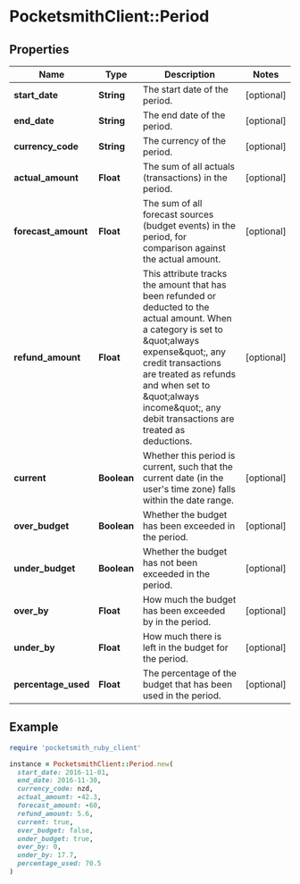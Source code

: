 # PocketsmithClient::Period

## Properties

| Name | Type | Description | Notes |
| ---- | ---- | ----------- | ----- |
| **start_date** | **String** | The start date of the period. | [optional] |
| **end_date** | **String** | The end date of the period. | [optional] |
| **currency_code** | **String** | The currency of the period. | [optional] |
| **actual_amount** | **Float** | The sum of all actuals (transactions) in the period. | [optional] |
| **forecast_amount** | **Float** | The sum of all forecast sources (budget events) in the period, for comparison against the actual amount. | [optional] |
| **refund_amount** | **Float** | This attribute tracks the amount that has been refunded or deducted to the actual amount. When a category is set to \&quot;always expense\&quot;, any credit transactions are treated as refunds and when set to \&quot;always income\&quot;, any debit transactions are treated as deductions. | [optional] |
| **current** | **Boolean** | Whether this period is current, such that the current date (in the user&#39;s time zone) falls within the date range. | [optional] |
| **over_budget** | **Boolean** | Whether the budget has been exceeded in the period. | [optional] |
| **under_budget** | **Boolean** | Whether the budget has not been exceeded in the period. | [optional] |
| **over_by** | **Float** | How much the budget has been exceeded by in the period. | [optional] |
| **under_by** | **Float** | How much there is left in the budget for the period. | [optional] |
| **percentage_used** | **Float** | The percentage of the budget that has been used in the period. | [optional] |

## Example

```ruby
require 'pocketsmith_ruby_client'

instance = PocketsmithClient::Period.new(
  start_date: 2016-11-01,
  end_date: 2016-11-30,
  currency_code: nzd,
  actual_amount: -42.3,
  forecast_amount: -60,
  refund_amount: 5.6,
  current: true,
  over_budget: false,
  under_budget: true,
  over_by: 0,
  under_by: 17.7,
  percentage_used: 70.5
)
```

